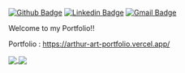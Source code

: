 [![Github Badge](https://img.shields.io/badge/-Github-000?style=flat-square&logo=Github&logoColor=white&link=https://github.com/arthur-art)](https://github.com/arthur-art)
[![Linkedin Badge](https://img.shields.io/badge/-LinkedIn-blue?style=flat-square&logo=Linkedin&logoColor=white&link=https://www.linkedin.com/in/arthur-teixeira-santos-silva-167189177/)](https://www.linkedin.com/in/arthur-teixeira-santos-silva-167189177/)
[![Gmail Badge](https://img.shields.io/badge/-Gmail-c14438?style=flat-square&logo=Gmail&logoColor=white&link=mailto:arthurteixeira.guts@gmail.com)](mailto:arthurteixeira.guts@gmail.com)


Welcome to my Portfolio!! 

Portfolio : https://arthur-art-portfolio.vercel.app/

<a href="https://github.com/arthur-art/github-readme-stats">
  <img align="center" src="https://github-readme-stats.vercel.app/api?username=arthur-art&show_icons=true&count_private=true&hide=issues&hide_border=true" />
</a>
<a href="https://github.com/arthur-art/convoychat">
  <img align="center" src="https://github-readme-stats.vercel.app/api/top-langs/?username=arthur-art&layout=compact&langs_count=6&hide_border=true" />
</a>
